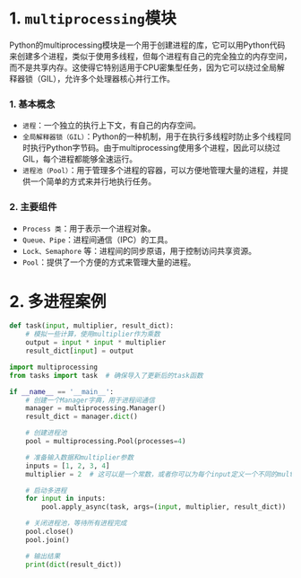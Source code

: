 # 1. `multiprocessing`模块


Python的multiprocessing模块是一个用于创建进程的库，它可以用Python代码来创建多个进程，类似于使用多线程，但每个进程有自己的完全独立的内存空间，而不是共享内存。这使得它特别适用于CPU密集型任务，因为它可以绕过全局解释器锁（GIL），允许多个处理器核心并行工作。

### 1. 基本概念

- `进程`：一个独立的执行上下文，有自己的内存空间。
- `全局解释器锁（GIL）`：Python的一种机制，用于在执行多线程时防止多个线程同时执行Python字节码。由于multiprocessing使用多个进程，因此可以绕过GIL，每个进程都能够全速运行。
- `进程池（Pool）`：用于管理多个进程的容器，可以方便地管理大量的进程，并提供一个简单的方式来并行地执行任务。


### 2. 主要组件

- `Process 类`：用于表示一个进程对象。
- `Queue、Pipe`：进程间通信（IPC）的工具。
- `Lock、Semaphore` 等：进程间的同步原语，用于控制访问共享资源。
- `Pool`：提供了一个方便的方式来管理大量的进程。






# 2. 多进程案例


```py
def task(input, multiplier, result_dict):
    # 模拟一些计算，使用multiplier作为乘数
    output = input * input * multiplier
    result_dict[input] = output
```



```py
import multiprocessing
from tasks import task  # 确保导入了更新后的task函数

if __name__ == '__main__':
    # 创建一个Manager字典，用于进程间通信
    manager = multiprocessing.Manager()
    result_dict = manager.dict()

    # 创建进程池
    pool = multiprocessing.Pool(processes=4)

    # 准备输入数据和multiplier参数
    inputs = [1, 2, 3, 4]
    multiplier = 2  # 这可以是一个常数，或者你可以为每个input定义一个不同的multiplier

    # 启动多进程
    for input in inputs:
        pool.apply_async(task, args=(input, multiplier, result_dict))

    # 关闭进程池，等待所有进程完成
    pool.close()
    pool.join()

    # 输出结果
    print(dict(result_dict))
```
